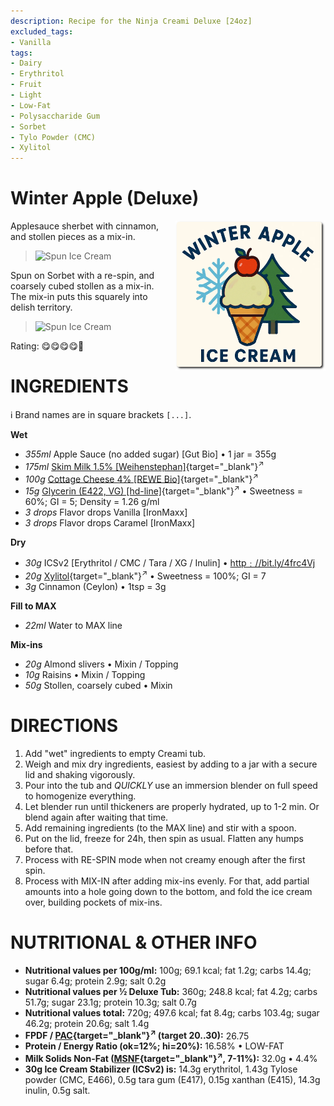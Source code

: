 ```yaml
---
description: Recipe for the Ninja Creami Deluxe [24oz]
excluded_tags:
- Vanilla
tags:
- Dairy
- Erythritol
- Fruit
- Light
- Low-Fat
- Polysaccharide Gum
- Sorbet
- Tylo Powder (CMC)
- Xylitol
---
```

# Winter Apple (Deluxe)
<img style="float: right; margin-left: 1.5em;" width=240 alt="Logo" src="winter-apple-ice-cream-logo.png" />

Applesauce sherbet with cinnamon, and stollen pieces as a mix-in.

> <img width=320 alt="Spun Ice Cream" src="winter-apple_2024-12-12_1.jpg" class="zoomable" />

Spun on Sorbet with a re-spin, and coarsely cubed stollen as a mix-in. The mix-in puts this squarely into delish territory.

> <img width=320 alt="Spun Ice Cream" src="winter-apple_2024-12-12_2.jpg" class="zoomable" />

Rating: 😋😋😋😋🎅

# INGREDIENTS

ℹ️ Brand names are in square brackets `[...]`.

**Wet**

  - _355ml_ Apple Sauce (no added sugar) [Gut Bio] • 1 jar = 355g
  - _175ml_ [Skim Milk 1.5% \[Weihenstephan\]](/ice-creamery/info/ingredients/#skim-milk){target="_blank"}<sup>↗</sup>
  - _100g_ [Cottage Cheese 4% \[REWE Bio\]](/ice-creamery/info/ingredients/#cottage-cheese){target="_blank"}<sup>↗</sup>
  - _15g_ [Glycerin (E422, VG) \[hd-line\]](/ice-creamery/info/ingredients/#vegetable-glycerin-glycerol-vg-e422){target="_blank"}<sup>↗</sup> • Sweetness = 60%; GI = 5; Density = 1.26 g/ml
  - _3 drops_ Flavor drops Vanilla [IronMaxx]
  - _3 drops_ Flavor drops Caramel [IronMaxx]

**Dry**

  - _30g_ ICSv2 [Erythritol / CMC / Tara / XG / Inulin] • [http﹕//bit.ly/4frc4Vj](https://jhermann.github.io/ice-creamery/I/Ice%20Cream%20Stabilizer%20(ICS)/)
  - _20g_ [Xylitol](/ice-creamery/info/ingredients/#xylitol-e967){target="_blank"}<sup>↗</sup> • Sweetness = 100%; GI = 7
  - _3g_ Cinnamon (Ceylon) • 1tsp = 3g

**Fill to MAX**

  - _22ml_ Water to MAX line

**Mix-ins**

  - _20g_ Almond slivers • Mixin / Topping
  - _10g_ Raisins • Mixin / Topping
  - _50g_ Stollen, coarsely cubed • Mixin

# DIRECTIONS

 1. Add "wet" ingredients to empty Creami tub.
 1. Weigh and mix dry ingredients, easiest by adding to a jar with a secure lid and shaking vigorously.
 1. Pour into the tub and *QUICKLY* use an immersion blender on full speed to homogenize everything.
 1. Let blender run until thickeners are properly hydrated, up to 1-2 min. Or blend again after waiting that time.
 1. Add remaining ingredients (to the MAX line) and stir with a spoon.
 1. Put on the lid, freeze for 24h, then spin as usual. Flatten any humps before that.
 1. Process with RE-SPIN mode when not creamy enough after the first spin.
 1. Process with MIX-IN after adding mix-ins evenly. For that, add partial amounts into a hole going down to the bottom, and fold the ice cream over, building pockets of mix-ins.

# NUTRITIONAL & OTHER INFO
- **Nutritional values per 100g/ml:** 100g; 69.1 kcal; fat 1.2g; carbs 14.4g; sugar 6.4g; protein 2.9g; salt 0.2g
- **Nutritional values per ½ Deluxe Tub:** 360g; 248.8 kcal; fat 4.2g; carbs 51.7g; sugar 23.1g; protein 10.3g; salt 0.7g
- **Nutritional values total:** 720g; 497.6 kcal; fat 8.4g; carbs 103.4g; sugar 46.2g; protein 20.6g; salt 1.4g
- **FPDF / [PAC](/ice-creamery/info/glossary/#potere-anti-congelante-pac){target="_blank"}<sup>↗</sup> (target 20..30):** 26.75
- **Protein / Energy Ratio (ok=12%; hi=20%):** 16.58% • LOW-FAT
- **Milk Solids Non-Fat ([MSNF](/ice-creamery/info/glossary/#milk-solids-not-fat-msnf){target="_blank"}<sup>↗</sup>, 7-11%):** 32.0g • 4.4%
- **30g Ice Cream Stabilizer (ICSv2) is:** 14.3g erythritol, 1.43g Tylose powder (CMC, E466), 
0.5g tara gum (E417), 0.15g xanthan (E415),
14.3g inulin, 0.5g salt.
